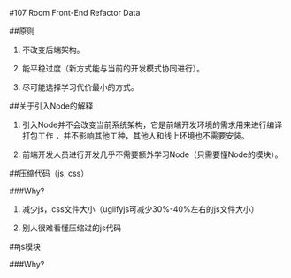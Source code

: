 #107 Room Front-End Refactor Data

##原则

1. 不改变后端架构。

2. 能平稳过度（新方式能与当前的开发模式协同进行）。

3. 尽可能选择学习代价最小的方式。

##关于引入Node的解释

1. 引入Node并不会改变当前系统架构，它是前端开发环境的需求用来进行编译打包工作
，并不影响其他工种，其他人和线上环境也不需要安装。

2. 前端开发人员进行开发几乎不需要额外学习Node（只需要懂Node的模块）。

##压缩代码（js, css）

###Why?

1. 减少js，css文件大小（uglifyjs可减少30%-40%左右的js文件大小）

2. 别人很难看懂压缩过的js代码

##js模块

###Why?

__<script>（global）:__

1. IO阻塞（外部文件）

2. 需要按照代码的依赖关系，依次顺序引入代码（实际上就是人肉管理代码依赖）。

3. 不注意分割js文件的话，文件代码容易变得很长，不利于维护；文件分割过细会导致文件请求数量变大（Yahoo前端优化的要点之一：减少请求文件数量）。

###可选解决办法

####两类模块选择

__Commonjs:__

Commonjs做法近似一般后端脚本语言。

优点：简洁，解决依赖问题。

问题：浏览器环境不同于其他环境，获取任何模块都需要发请求，不打包的话没办法解决IO阻塞问题。

```js
var User = require('path/to/User.js');// node module
var House = {};
module.exports = House;
```

可用库：Node的模块, Seajs（淘宝）,

__AMD:__

AMD会根据依赖自动异步加载脚本，即互相不依赖的脚本会被同时加载，以减轻IO阻塞带来的问题。

可用库：RequireJs

```js
require(['scripts/config', 'dependency'], function() {
    // start
});
```

问题：AMD模块稍微繁杂，而且不解决

####主流做法（推荐）

__Commonjs + 打包：__

（PS1：AMD的特点是异步加载，但打包的话就没有这一特点了，所以这里不提AMD + 打包）

打包好处：可以大量减少请求文件的数量

打包常用工具：webpack, browserifyjs

##预编译css

###Why?

0. Less百分百兼容css，我们完全可以不改变现有css代码。

1. 我们需要一些常见的，但css本身没有的功能，如：

__变量:__

参见我们的_style.vm文件。

___更加直观的层级，css代码更容易维护:__

是要继续：

```css
.component{
  width: 100px;
  height: 100px;
}
.component .header{
  color: red;
}
.component .header .title{
  font-size: 30px;
}
.component .header .footer{
  ...
}
```

还是要？：

```css
 @size = 100px;
 @mainColor = red;
 @bigFont = 30px;
 .component{
  width: @size;
  height: @size;
  .header{
    color: @mainColor;
    h1.title{
      font-size:@bigFont;
    }
  }
  .footer{
    //...
  }
 }
```

发散：对于css和less而言，如果要改变component的size的话，各需要改变多少代码？如果我们不得不改变顶级的component的话，各需要改多少地方？

__import:__

```less
@import "../component_style.less";
```

2. Less非常简单，几乎不需要额外学习。

3. 配合预编译，我们可以把代码从vm文件中分离出来，让vm文件专注于业务。
（部分vm文件大小可以分离出500行以上的css代码，至少不会看得烦）

4. 优雅：为了减少css被意外作用在class上，我们常常需要写很长的前缀来限制css的作用范围。而使用less可以减少这种痛苦。

5. 减少java渲染vm文件时的性能消耗。

（PS：因为使用CSS预编译工具有大量的好处，而几乎不会带来负面作用，这种做法终将成为主流，所以这里我也不多赘述）

##前端开发模式的讨论

我们想要：

1. 代码中提供相似功能的component只有一个

2. 别人可以方便地使用component，而不需要去了解其细节

3. 同样的数据，在所有components中只有一份

4. 更新数据即可该改变component的表现

###我在开发中遇到的一些问题

* 一个部件是否要独立写出来？(price-dragger.vm, HouseInfoCircle.js)

UI上的东西都很可能被重复使用，也应该被重复使用。并且以一个component的角度出发来写一个东西并不会比写一个一次性的东西要花费更多的时间。

* 一个部件虽然独立了出来，使用也没问题，但却没办法在一个页面中使用多次

$()是全局搜索，会对其他相同的部件产生影响

* 封装成独立的jquery对象或jquery plugin的方式虽好，但他们需要在js中手动生成大量DOM

这里只探讨（个人觉得）最有价值的几种：

* jquery only（或是其他jquery类型的库）

* Angular

* React

###Angular

google angular团队开发，主要负责人misko本身长期负责java上的开发和质量保证，Angular吸取了很多java（spring）的经验。

###React

facebook开发。

Instagram网站，阿里（支付宝，淘宝，天猫部分）, AirBnb等。链接：[Who use react?](https://github.com/facebook/react/wiki/Sites-Using-React)

特性：

0. React可能是对UI抽象最优秀的框架，这使得用React构建的部件非常易于分割和组合，数据变化非常容易被追踪和控制。

1. Virtual DOM提高性能，性能仅次于native。benchmark结果：

native js > react > jquery > angular

2. 很容易学习

3. 只是MVC中的V，不提供冗余的特性。

链接：[Removing User Interface Complexity, or Why React is Awesome](http://jlongster.com/Removing-User-Interface-Complexity,-or-Why-React-is-Awesome)

###探讨

先表明立场：jquery很好很强大，它简单易用，非常灵活，可以应对大量应用场景。同时其生态系统又丰富而完善，
大大小小的前端库都会基于jquery。

但：

* 原生javascript和jquery都不是声明式，他们需要大量进行DOM query

测试代码

在公司学习java时，我觉得（我们公司的）java代码很优秀，很适合生产环境，很好维护很好扩展。我觉得自己会产生这种想法的原因是，在扩展公司的代码时，很容易想到。结合Yahoo前端大牛Douglas Crokford说过的一句话：

##总结

0. 用Less取代css，用Less来提供本来是由velocity提供的css功能补足，将对样式（样式代码）的关注从vm中分离。

1. 划分js模块，缩小单个js文件代码的粒度，提高可复用性。

2. 将代码的重点放入到分离的静态js中（从而更好地划分模块和打包），尽可能只让vm进行高层次上的代码组合和数据，UI初始化，细节应该由js自行处理。

3. 由React构建UI，并保证两点：1. UI尽可能的无状态性（stateless，即在React中尽可能由props代替state）2. 将state尽可能地集成到顶层
